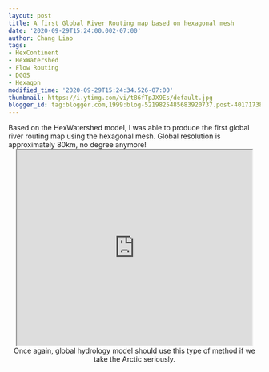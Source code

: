```yaml
---
layout: post
title: A first Global River Routing map based on hexagonal mesh
date: '2020-09-29T15:24:00.002-07:00'
author: Chang Liao
tags:
- HexContinent
- HexWatershed
- Flow Routing
- DGGS
- Hexagon
modified_time: '2020-09-29T15:24:34.526-07:00'
thumbnail: https://i.ytimg.com/vi/t86fTpJX9Es/default.jpg
blogger_id: tag:blogger.com,1999:blog-5219825485683920737.post-4017173814859896247
---
```


<p></p><div class="separator" style="clear: both; text-align: left;">Based on 
the HexWatershed model, I was able to produce the first global river routing 
map using the hexagonal mesh. Global resolution is approximately 80km, no 
degree anymore!<div class="separator" style="clear: both; text-align: 
center;"><iframe allowfullscreen="" class="BLOG_video_class" height="391" 
src="https://www.youtube.com/embed/t86fTpJX9Es" width="470" 
youtube-src-id="t86fTpJX9Es"></iframe> 
 Once again, global hydrology model should use this type of method if we take 
the Arctic seriously.<p></p><p> 
</p> 
